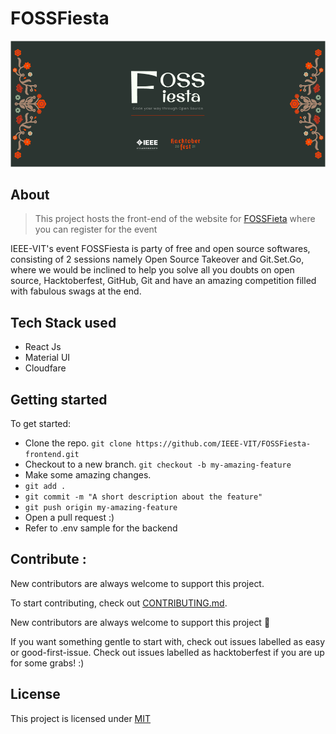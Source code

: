 # FOSSFiesta

![](./src/assets/GitHub-Readme.png)

## About

> This project hosts the front-end of the website for [FOSSFieta](https://fossfiesta.ieeevit.org/) where you can register for the event

IEEE-VIT's event FOSSFiesta is party of free and open source softwares, consisting of 2 sessions namely Open Source Takeover and Git.Set.Go, where we would be inclined to help you solve all you doubts on open source, Hacktoberfest, GitHub, Git and have an amazing competition filled with fabulous swags at the end. 

## Tech Stack used
- React Js 
- Material UI
- Cloudfare

## Getting started
To get started:
- Clone the repo. ```git clone https://github.com/IEEE-VIT/FOSSFiesta-frontend.git```
- Checkout to a new branch. ```git checkout -b my-amazing-feature```
- Make some amazing changes.
- ```git add .```
- ```git commit -m "A short description about the feature"```
- ```git push origin my-amazing-feature```
- Open a pull request :)
- Refer to .env sample for the backend 

## Contribute :

New contributors are always welcome to support this project. 

To start contributing, check out [CONTRIBUTING.md](https://github.com/IEEE-VIT/FOSSFiesta-frontend/blob/master/CONTRIBUTING.md). 

New contributors are always welcome to support this project 🤝


If you want something gentle to start with, check out issues labelled as easy or good-first-issue. 
Check out issues labelled as hacktoberfest if you are up for some grabs! :)

## License

This project is licensed under [MIT](https://github.com/IEEE-VIT/FOSSFiesta-frontend/blob/master/LICENSE.md)
